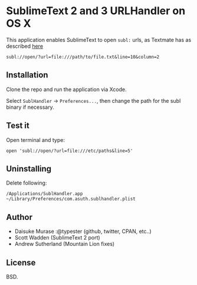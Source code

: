 SublimeText 2 and 3 URLHandler on OS X
================================
This application enables SublimeText to open `subl:` urls, as Textmate has as described [here](http://manual.macromates.com/en/using_textmate_from_terminal#url_scheme_html)

    subl://open/?url=file:///path/to/file.txt&line=10&column=2

Installation
------------
Clone the repo and run the application via Xcode.

Select `SublHandler` -> `Preferences...`, then change the path for the subl binary if necessary.

Test it
-------
Open terminal and type:

    open 'subl://open/?url=file:///etc/paths&line=5'


Uninstalling
------------
Delete following:

    /Applications/SublHandler.app
    ~/Library/Preferences/com.asuth.sublhandler.plist

Author
------

* Daisuke Murase :@typester (github, twitter, CPAN, etc..)
* Scott Wadden (SublimeText 2 port)
* Andrew Sutherland (Mountain Lion fixes)

License
-------

BSD.

